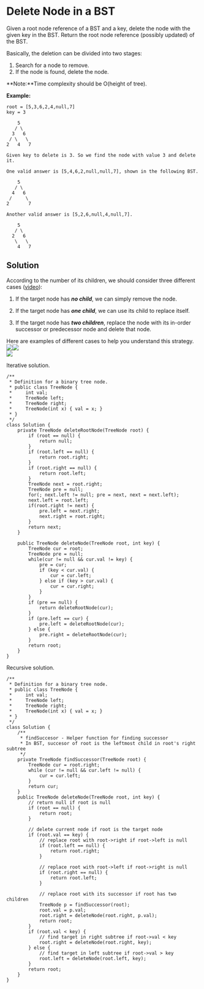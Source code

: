 # Delete Node in a BST

Given a root node reference of a BST and a key, delete the node with the given key in the BST. Return the root node reference \(possibly updated\) of the BST.

Basically, the deletion can be divided into two stages:

1. Search for a node to remove.
2. If the node is found, delete the node.

**Note:**Time complexity should be O\(height of tree\).

**Example:**

```
root = [5,3,6,2,4,null,7]
key = 3

    5
   / \
  3   6
 / \   \
2   4   7

Given key to delete is 3. So we find the node with value 3 and delete it.

One valid answer is [5,4,6,2,null,null,7], shown in the following BST.

    5
   / \
  4   6
 /     \
2       7

Another valid answer is [5,2,6,null,4,null,7].

    5
   / \
  2   6
   \   \
    4   7
```

## Solution

According to the number of its children, we should consider three different cases \([video](https://www.youtube.com/watch?v=82cIlfCkCCw)\):

1. If the target node has _**no child**_, we can simply remove the node.

2. If the target node has _**one child**_, we can use its child to replace itself.

3. If the target node has _**two children**_, replace the node with its in-order successor or predecessor node and delete that node.

Here are examples of different cases to help you understand this strategy.![](https://s3-lc-upload.s3.amazonaws.com/uploads/2018/01/25/bst_deletion_case_1.png)![](https://s3-lc-upload.s3.amazonaws.com/uploads/2018/01/25/bst_deletion_case_2.png)  
![](https://s3-lc-upload.s3.amazonaws.com/uploads/2018/01/25/bst_deletion_case_3.png)

Iterative solution.

```
/**
 * Definition for a binary tree node.
 * public class TreeNode {
 *     int val;
 *     TreeNode left;
 *     TreeNode right;
 *     TreeNode(int x) { val = x; }
 * }
 */
class Solution {
    private TreeNode deleteRootNode(TreeNode root) {
        if (root == null) {
            return null;
        }
        if (root.left == null) {
            return root.right;
        }
        if (root.right == null) {
            return root.left;
        }
        TreeNode next = root.right;
        TreeNode pre = null;
        for(; next.left != null; pre = next, next = next.left);
        next.left = root.left;
        if(root.right != next) {
            pre.left = next.right;
            next.right = root.right;
        }
        return next;
    }

    public TreeNode deleteNode(TreeNode root, int key) {
        TreeNode cur = root;
        TreeNode pre = null;
        while(cur != null && cur.val != key) {
            pre = cur;
            if (key < cur.val) {
                cur = cur.left;
            } else if (key > cur.val) {
                cur = cur.right;
            }
        }
        if (pre == null) {
            return deleteRootNode(cur);
        }
        if (pre.left == cur) {
            pre.left = deleteRootNode(cur);
        } else {
            pre.right = deleteRootNode(cur);
        }
        return root;
    }
}
```

Recursive solution.

```
/**
 * Definition for a binary tree node.
 * public class TreeNode {
 *     int val;
 *     TreeNode left;
 *     TreeNode right;
 *     TreeNode(int x) { val = x; }
 * }
 */
class Solution {
    /**
     * findSuccesor - Helper function for finding successor
     * In BST, succesor of root is the leftmost child in root's right subtree
     */
    private TreeNode findSuccessor(TreeNode root) {
        TreeNode cur = root.right;
        while (cur != null && cur.left != null) {
            cur = cur.left;
        }
        return cur;
    }
    public TreeNode deleteNode(TreeNode root, int key) {
        // return null if root is null
        if (root == null) {
            return root;
        }

        // delete current node if root is the target node
        if (root.val == key) {
            // replace root with root->right if root->left is null    
            if (root.left == null) {
                return root.right;
            }

            // replace root with root->left if root->right is null
            if (root.right == null) {
                return root.left;
            }

            // replace root with its successor if root has two children
            TreeNode p = findSuccessor(root);
            root.val = p.val;
            root.right = deleteNode(root.right, p.val);
            return root;
        }
        if (root.val < key) {
            // find target in right subtree if root->val < key
            root.right = deleteNode(root.right, key);
        } else {
            // find target in left subtree if root->val > key
            root.left = deleteNode(root.left, key);
        }
        return root;
    }
}
```



